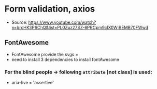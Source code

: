 # Form validation, axios

- Source: https://www.youtube.com/watch?v=brcHK3P6ChQ&list=PL0Zuz27SZ-6PRCpm9clX0WiBEMB70FWwd

## FontAwesome

- FontAwesome provide the svgs =
- need to install 3 dependencies to install fontAwesome

### For the blind people -> following `attribute` [not class] is used:

- aria-live = 'assertive'
